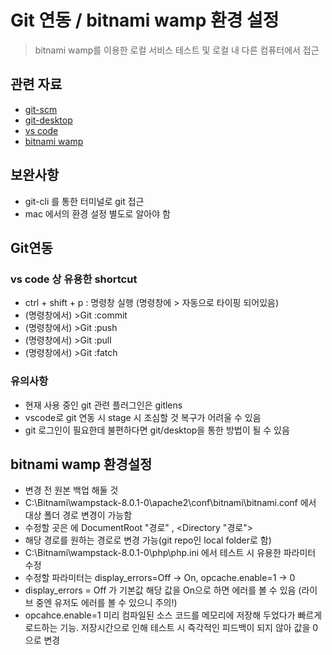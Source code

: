 # Git 연동 /  bitnami wamp 환경 설정

> bitnami wamp를 이용한 로컬 서비스 테스트 및 로컬 내 다른 컴퓨터에서 접근 

## 관련 자료
- [git-scm](https://git-scm.com/)
- [git-desktop](https://desktop.github.com/)
- [vs code](https://code.visualstudio.com/)
- [bitnami wamp](https://bitnami.com/stack/wamp/installer)
## 보완사항
- git-cli 를 통한 터미널로 git 접근
- mac 에서의 환경 설정 별도로 알아야 함


## Git연동

### vs code 상 유용한 shortcut
- ctrl + shift + p  : 명령창 실행 (명령창에 > 자동으로 타이핑 되어있음)
- (명령창에서) >Git :commit 
- (명령창에서) >Git :push
- (명령창에서) >Git :pull
- (명령창에서) >Git :fatch 

### 유의사항
- 현재 사용 중인 git 관련 플러그인은 gitlens
- vscode로 git 연동 시 stage 시 조심할 것 복구가 어려울 수 있음
- git 로그인이 필요한데 불편하다면 git/desktop을 통한 방법이 될 수 있음

## bitnami wamp 환경설정
- 변경 전 원본 백업 해둘 것
- C:\Bitnami\wampstack-8.0.1-0\apache2\conf\bitnami\bitnami.conf 에서 대상 폴더 경로 변경이 가능함
- 수정할 곳은 <VirtualHost _default_:80>에 DocumentRoot "경로" , <Directory "경로">
- 해당 경로를 원하는 경로로 변경 가능(git repo인 local folder로 함)
- C:\Bitnami\wampstack-8.0.1-0\php\php.ini 에서 테스트 시 유용한 파라미터 수정
- 수정할 파라미터는 display_errors=Off -> On, opcache.enable=1 -> 0
- display_errors = Off 가 기본값 해당 값을 On으로 하면 에러를 볼 수 있음 (라이브 중엔 유저도 에러를 볼 수 있으니 주의!)
- opcahce.enable=1 미리 컴파일된 소스 코드를 메모리에 저장해 두었다가 빠르게 로드하는 기능. 저장시간으로 인해 테스트 시 즉각적인 피드백이 되지 않아 값을 0으로 변경